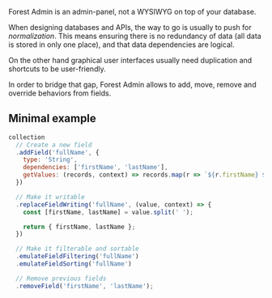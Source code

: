 Forest Admin is an admin-panel, not a WYSIWYG on top of your database.

When designing databases and APIs, the way to go is usually to push for _normalization_. This means ensuring there is no redundancy of data (all data is stored in only one place), and that data dependencies are logical.

On the other hand graphical user interfaces usually need duplication and shortcuts to be user-friendly.

In order to bridge that gap, Forest Admin allows to add, move, remove and override behaviors from fields.

## Minimal example

```javascript
collection
  // Create a new field
  .addField('fullName', {
    type: 'String',
    dependencies: ['firstName', 'lastName'],
    getValues: (records, context) => records.map(r => `${r.firstName} ${r.lastName}`),
  })

  // Make it writable
  .replaceFieldWriting('fullName', (value, context) => {
    const [firstName, lastName] = value.split(' ');

    return { firstName, lastName };
  })

  // Make it filterable and sortable
  .emulateFieldFiltering('fullName')
  .emulateFieldSorting('fullName')

  // Remove previous fields
  .removeField('firstName', 'lastName');
```
